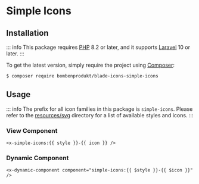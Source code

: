 # Simple Icons

## Installation

::: info
This package requires [PHP](https://www.php.net/) 8.2 or later, and it supports [Laravel](https://laravel.com/) 10 or later.
:::

To get the latest version, simply require the project using [Composer](https://getcomposer.org/):

```bash
$ composer require bombenprodukt/blade-icons-simple-icons
```

## Usage

::: info
The prefix for all icon families in this package is `simple-icons`. Please refer to the [resources/svg](https://github.com/faustbrian/blade-icons-simple-icons/tree/main/resources/svg) directory for a list of available styles and icons.
:::

### View Component

```blade
<x-simple-icons:{{ style }}-{{ icon }} />
```

### Dynamic Component

```blade
<x-dynamic-component component="simple-icons:{{ $style }}-{{ $icon }}" />
```
